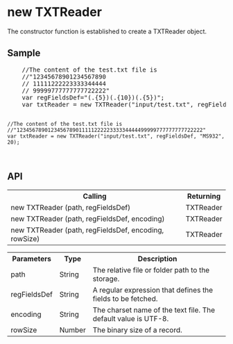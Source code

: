 <H1>new TXTReader</H1>

The constructor function is established to create a TXTReader object.

<h2>Sample</h2>
<pre>
	//The content of the test.txt file is 
	//"12345678901234567890
	// 11111222223333344444
	// 99999777777777722222"
	var regFieldsDef="(.{5})(.{10})(.{5})";
	var txtReader = new TXTReader("input/test.txt", regFieldsDef, "MS932"); 
	
	//The content of the test.txt file is 
	//"123456789012345678901111122222333334444499999777777777722222"
	var txtReader = new TXTReader("input/test.txt", regFieldsDef, "MS932", 20); 

</pre>

<h2>API</h2>

<table>
<tr><th>Calling</th><th>Returning</th></tr>
<tr><td>new TXTReader (path, regFieldsDef)</td><td>TXTReader</td></tr>
<tr><td>new TXTReader (path, regFieldsDef, encoding)</td><td>TXTReader</td></tr>
<tr><td>new TXTReader (path, regFieldsDef, encoding, rowSize)</td><td>TXTReader</td></tr>
</table>

<table>
<tr><th>Parameters</th><th>Type</th><th>Description</th></tr>
<tr><td>path</td><td>String</td><td>The relative file or folder path to the storage.</td></tr>
<tr><td>regFieldsDef</td><td>String</td><td>A regular expression that defines the fields to be fetched.</td></tr>
<tr><td>encoding</td><td>String</td><td>The charset name of the text file. The default value is UTF-8.</td></tr>
<tr><td>rowSize</td><td>Number</td><td>The binary size of a record.</td></tr>
</table>
